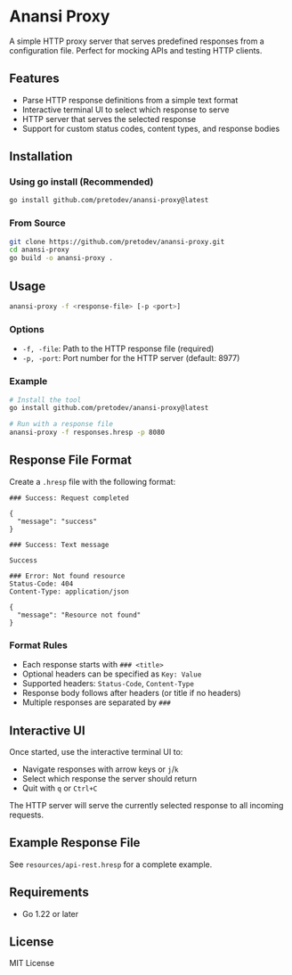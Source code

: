 # Anansi Proxy

A simple HTTP proxy server that serves predefined responses from a configuration file. Perfect for mocking APIs and testing HTTP clients.

## Features

- Parse HTTP response definitions from a simple text format
- Interactive terminal UI to select which response to serve
- HTTP server that serves the selected response
- Support for custom status codes, content types, and response bodies

## Installation

### Using go install (Recommended)

```bash
go install github.com/pretodev/anansi-proxy@latest
```

### From Source

```bash
git clone https://github.com/pretodev/anansi-proxy.git
cd anansi-proxy
go build -o anansi-proxy .
```

## Usage

```bash
anansi-proxy -f <response-file> [-p <port>]
```

### Options

- `-f, -file`: Path to the HTTP response file (required)
- `-p, -port`: Port number for the HTTP server (default: 8977)

### Example

```bash
# Install the tool
go install github.com/pretodev/anansi-proxy@latest

# Run with a response file
anansi-proxy -f responses.hresp -p 8080
```

## Response File Format

Create a `.hresp` file with the following format:

```
### Success: Request completed

{
  "message": "success"
}

### Success: Text message

Success

### Error: Not found resource
Status-Code: 404
Content-Type: application/json

{
  "message": "Resource not found"
}
```

### Format Rules

- Each response starts with `### <title>`
- Optional headers can be specified as `Key: Value`
- Supported headers: `Status-Code`, `Content-Type`
- Response body follows after headers (or title if no headers)
- Multiple responses are separated by `###`

## Interactive UI

Once started, use the interactive terminal UI to:

- Navigate responses with arrow keys or `j`/`k`
- Select which response the server should return
- Quit with `q` or `Ctrl+C`

The HTTP server will serve the currently selected response to all incoming requests.

## Example Response File

See `resources/api-rest.hresp` for a complete example.

## Requirements

- Go 1.22 or later

## License

MIT License